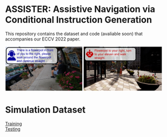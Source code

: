 # ASSISTER: Assistive Navigation via Conditional Instruction Generation
This repository contains the dataset and code (avaliable soon) that accompanies our ECCV 2022 paper.

<p>
    <img alt="Example 1" src="images/example.PNG" class="fit"/>
</p>  

# Simulation Dataset
[Training](https://drive.google.com/drive/folders/1mME0GCE_WDm8yP13zk2-LcuXUETwh5Ii?usp=sharing)    
[Testing](https://drive.google.com/drive/folders/1jHpYJfEYXAG4LjabB425REFjVyTbUu6R?usp=sharing)    
